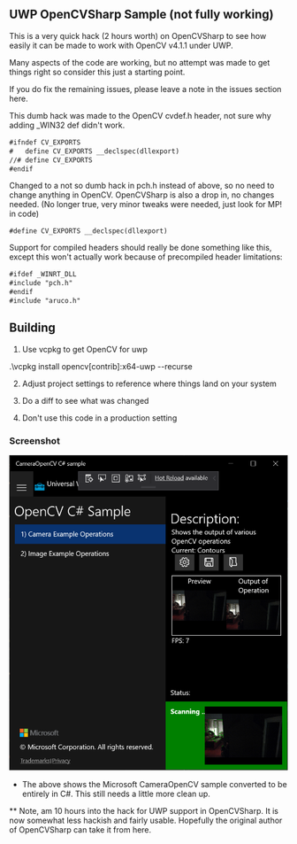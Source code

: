 ## UWP OpenCVSharp Sample (not fully working)

This is a very quick hack (2 hours worth) on OpenCVSharp to see how easily it can be made to work with OpenCV v4.1.1 under UWP.

Many aspects of the code are working, but no attempt was made to get things right so consider this just a starting point.

If you do fix the remaining issues, please leave a note in the issues section here.

This dumb hack was made to the OpenCV cvdef.h header, not sure why adding _WIN32 def didn't work.

```
#ifndef CV_EXPORTS
#   define CV_EXPORTS __declspec(dllexport)
//# define CV_EXPORTS
#endif
```

Changed to a not so dumb hack in pch.h instead of above, so no need to change anything in OpenCV.  OpenCVSharp is also a drop in, no changes needed. (No longer true, very minor tweaks were needed, just look for MP! in code)

```
#define CV_EXPORTS __declspec(dllexport)
```

Support for compiled headers should really be done something like this, except this won't actually work because of precompiled header limitations:


```
#ifdef _WINRT_DLL
#include "pch.h"
#endif
#include "aruco.h"
```

## Building

1. Use vcpkg to get OpenCV for uwp

.\vcpkg install opencv[contrib]:x64-uwp --recurse

2. Adjust project settings to reference where things land on your system

3. Do a diff to see what was changed

4. Don't use this code in a production setting

### Screenshot
![Screenshot](https://github.com/Noemata/OCVSharpTest/raw/master/Screenshot.png)

* The above shows the Microsoft CameraOpenCV sample converted to be entirely in C#.  This still needs a little more clean up.

** Note, am 10 hours into the hack for UWP support in OpenCVSharp. It is now somewhat less hackish and fairly usable.  Hopefully the original author of OpenCVSharp can take it from here.